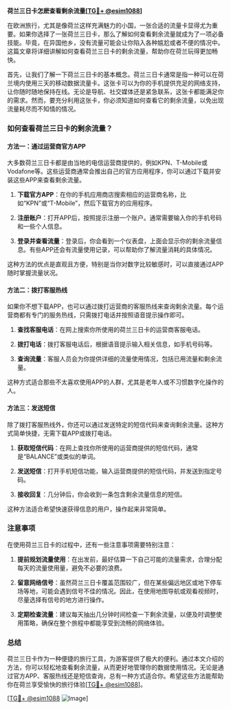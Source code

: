 **荷兰三日卡怎麽查看剩余流量[[TG💪+ @esim1088](https://t.me/s/esim1088)]**

在欧洲旅行，尤其是像荷兰这样充满魅力的小国，一张合适的流量卡显得尤为重要。如果你选择了一张荷兰三日卡，那么了解如何查看剩余流量就成为了一项必备技能。毕竟，在异国他乡，没有流量可能会让你陷入各种尴尬或者不便的情况中。这篇文章将详细讲解如何查看荷兰三日卡的剩余流量，帮助你在荷兰玩得更加畅快。

首先，让我们了解一下荷兰三日卡的基本概念。荷兰三日卡通常是指一种可以在荷兰境内使用三天的移动数据流量卡。这张卡可以为你的手机提供充足的网络支持，让你随时随地保持在线。无论是导航、社交媒体还是紧急联系，这张卡都能满足你的需求。然而，要充分利用这张卡，你必须知道如何查看它的剩余流量，以免出现流量耗尽而不知情的情况。

### 如何查看荷兰三日卡的剩余流量？

#### 方法一：通过运营商官方APP

大多数荷兰三日卡都是由当地的电信运营商提供的，例如KPN、T-Mobile或Vodafone等。这些运营商通常会推出自己的官方应用程序，你可以通过下载并安装这些APP来查看剩余流量。

1. **下载官方APP**：在你的手机应用商店搜索相应的运营商名称，比如“KPN”或“T-Mobile”，然后下载官方的应用程序。
   
2. **注册账户**：打开APP后，按照提示注册一个账户。通常需要输入你的手机号码和一些个人信息。

3. **登录并查看流量**：登录后，你会看到一个仪表盘，上面会显示你的剩余流量信息。有些APP还会有流量使用记录，可以帮助你了解流量消耗的具体情况。

这种方法的优点是直观且方便，特别是当你对数字比较敏感时，可以直接通过APP随时掌握流量状况。

#### 方法二：拨打客服热线

如果你不想下载APP，也可以通过拨打运营商的客服热线来查询剩余流量。每个运营商都有专门的服务热线，只需拨打电话并按照语音提示操作即可。

1. **查找客服电话**：在网上搜索你所使用的荷兰三日卡的运营商客服电话。

2. **拨打电话**：拨打客服电话后，根据语音提示输入相关信息，如手机号码等。

3. **查询流量**：客服人员会为你提供详细的流量使用情况，包括已用流量和剩余流量。

这种方式适合那些不太喜欢使用APP的人群，尤其是老年人或不习惯数字化操作的人。

#### 方法三：发送短信

除了拨打客服热线外，你还可以通过发送特定的短信代码来查询剩余流量。这种方式简单快捷，无需下载APP或拨打电话。

1. **获取短信代码**：在网上查找你所使用的运营商提供的短信代码，通常是“BALANCE”或类似的单词。

2. **发送短信**：打开手机短信功能，输入运营商提供的短信代码，并发送到指定号码。

3. **接收回复**：几分钟后，你会收到一条包含剩余流量信息的短信。

这种方法适合希望快速获得信息的用户，操作起来非常简单。

### 注意事项

在使用荷兰三日卡的过程中，还有一些注意事项需要特别注意：

1. **提前规划流量使用**：在出发前，最好估算一下自己可能的流量需求，合理分配每天的流量使用量，避免不必要的浪费。

2. **留意网络信号**：虽然荷兰三日卡覆盖范围较广，但在某些偏远地区或地下停车场等地，可能会遇到信号不佳的情况。因此，在使用地图导航或观看视频时，尽量选择有信号的地方进行操作。

3. **定期检查流量**：建议每天抽出几分钟时间检查一下剩余流量，以便及时调整使用策略，确保在整个旅程中都能享受到流畅的网络体验。

### 总结

荷兰三日卡作为一种便捷的旅行工具，为游客提供了极大的便利。通过本文介绍的方法，你可以轻松地查看剩余流量，从而更好地管理你的数据使用情况。无论是通过官方APP、客服热线还是短信查询，总有一种方式适合你。希望这些方法能帮助你在荷兰享受愉快的旅行体验[[TG💪+ @esim1088](https://t.me/s/esim1088)]。

[[TG💪+ @esim1088](https://t.me/s/esim1088) ![Image](https://i.postimg.cc/4NQfJmqS/Snipaste-2025-05-13-00-14-12.png)]